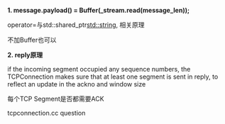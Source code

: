 **1. message.payload() = Buffer(_stream.read(message_len));**

operator=与std::shared_ptr<std::string>, 相关原理

不加Buffer也可以

**2. reply原理**

if the incoming segment occupied any sequence numbers, the TCPConnection makes
sure that at least one segment is sent in reply, to reflect an update in the ackno and
window size

每个TCP Segment是否都需要ACK

tcpconnection.cc question